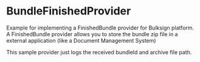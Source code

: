 # BundleFinishedProvider
Example for implementing a FinishedBundle provider for Bulksign platform. A FinishedBundle provider allows you to store the bundle zip file in a external application (like a Document Management System)

This sample provider just logs the received bundleId and archive file path.

